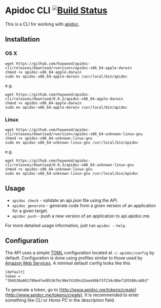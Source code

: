 # Apidoc CLI [![Build Status](https://travis-ci.org/haywood/apidoc-cli.svg)](https://travis-ci.org/haywood/apidoc-cli)

This is a CLI for working with [apidoc](api.apidoc.me).

## Installation

### OS X

    wget https://github.com/haywood/apidoc-cli/releases/download/<version>/apidoc-x86_64-apple-darwin
    chmod +x apidoc-x86_64-apple-darwin
    sudo mv apidoc-x86_64-apple-darwin /usr/local/bin/apidoc

e.g.

    wget https://github.com/haywood/apidoc-cli/releases/download/0.0.3/apidoc-x86_64-apple-darwin
    chmod +x apidoc-x86_64-apple-darwin
    sudo mv apidoc-x86_64-apple-darwin /usr/local/bin/apidoc

### Linux

    wget https://github.com/haywood/apidoc-cli/releases/download/<version>/apidoc-x86_64-unknown-linux-gnu
    chmod +x apidoc-x86_64-unknown-linux-gnu
    sudo mv apidoc-x86_64-unknown-linux-gnu /usr/local/bin/apidoc

e.g.

    wget https://github.com/haywood/apidoc-cli/releases/download/0.0.3/apidoc-x86_64-unknown-linux-gnu
    chmod +x apidoc-x86_64-unknown-linux-gnu
    sudo mv apidoc-x86_64-unknown-linux-gnu /usr/local/bin/apidoc

## Usage

- `apidoc check` - validate an api.json file using the API.
- `apidoc generate` - generate code from a given version of an application for a given target.
- `apidoc push` - push a new version of an application to api.apidoc.me.

For more detailed usage information, just run `apidoc --help`.

## Configuration

The API uses a simple [TOML](https://github.com/toml-lang/toml)
configuration located at `~/.apidoc/config` by default.
Configuration is done using profiles similar to those used by
[Amazon Web Services](http://docs.aws.amazon.com/cli/latest/userguide/cli-chap-getting-started.html#cli-multiple-profiles).
A minimal default config looks like this

    [default]
    token = "394530a861f89e4fed8536f6c90e74189cd2eed40bf3f234c08ef105586ca8b3"

To generate a token, go to [http://www.apidoc.me/tokens/create](http://www.apidoc.me/tokens/create).
It is recommended to enter something like *CLI* or *Home PC* in the description field.
